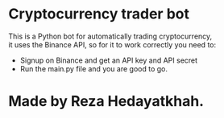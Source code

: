 Cryptocurrency trader bot
==========================

This is a Python bot for automatically trading cryptocurrency,  
it uses the Binance API, so for it to work correctly you need to:

* Signup on Binance and get an API key and API secret
* Run the main.py file and you are good to go.

Made by Reza Hedayatkhah.
=========================
